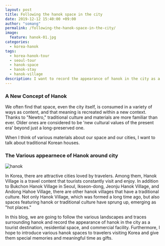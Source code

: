 ```yaml
---
layout: post
title: Following the hanok space in the city
date: 2019-12-12 15:40:00 +09:00
author: "somang"
permalink: /following-the-hanok-space-in-the-city/
image:
  feature: hanok-01.jpg
categories:
  - korea-hanok
tags:
  - korea-hanok-tour
  - seoul-tour
  - hanok-space
  - hanok-stay
  - hanok-village
description: I want to record the appearance of hanok in the city as a tourist destination, residential space, and commercial facility by following the various landscapes and traces surrounding it.
---
```


### A New Concept of Hanok

We often find that space, even the city itself, is consumed in a variety of ways as content, and that meaning is recreated within a new context. Thanks to "Newtro," traditional culture and materials are more familiar than ever. Older ones are considered to be 'new cultural values of the present era' beyond just a long-preserved one.

When I think of various materials about our space and our cities, I want to talk about traditional Korean houses.



### The Various appearnece of Hanok around city



![hanok](/img/post/01/hanok-01.jpg)

In Korea, there are attractive cities loved by travelers. Among them, Hanok Village is a travel content that tourists constantly visit and enjoy. In addition to Bukchon Hanok Village in Seoul, Ikseon-dong, Jeonju Hanok Village, and Andong Hahoe Village, there are other hanok villages that have a traditional culture. Not only Hanok Village, which was formed a long time ago, but also spaces featuring hanok or traditional culture have sprung up, emerging as "hot places."



In this blog, we are going to follow the various landscapes and traces surrounding hanok and record the appearance of hanok in the city as a tourist destination, residential space, and commercial facility. Furthermore, I hope to introduce various hanok spaces to travelers visiting Korea and give them special memories and meaningful time as gifts.